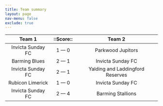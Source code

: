 ```yaml
---
title: Team summary
layout: page
nav-menu: false
exclude: true
---
```




|      Team 1       |  ::Score::  |              Team 2              |
|:-----------------:|:-----------:|:--------------------------------:|
| Invicta Sunday FC | 1 &mdash; 0 |        Parkwood Jupitors         |
|   Barming Blues   | 2 &mdash; 1 |        Invicta Sunday FC         |
| Invicta Sunday FC | 2 &mdash; 1 | Yalding and Laddingford Reserves |
| Rubicon Limerick  | 1 &mdash; 0 |        Invicta Sunday FC         |
| Invicta Sunday FC | 2 &mdash; 4 |        Barming Stallions         |

 <br /><br /><br />
